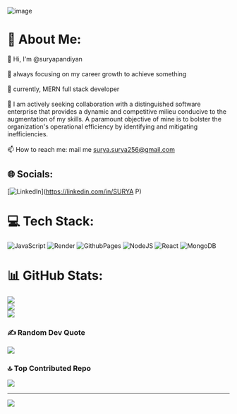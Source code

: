 
 


![image](https://github.com/suryapandiyan/suryapandiyan/assets/130633446/f2c25bf9-4fd7-40d4-bb48-e9228ef2d2e7)

   
# 💫 About Me:
👋 Hi, I'm @suryapandiyan<br><br>👀 always focusing on my career growth to achieve something<br><br>🌱 currently, MERN full stack developer<br><br>💞️ I am actively seeking collaboration with a distinguished software enterprise that provides a dynamic and competitive milieu conducive to the augmentation of my skills. A paramount objective of mine is to bolster the organization's operational efficiency by identifying and mitigating inefficiencies.<br><br>📫 How to reach me: mail me surya.surya256@gmail.com


## 🌐 Socials:
[![LinkedIn](https://img.shields.io/badge/LinkedIn-%230077B5.svg?logo=linkedin&logoColor=white)](https://linkedin.com/in/SURYA P) 

# 💻 Tech Stack:
![JavaScript](https://img.shields.io/badge/javascript-%23323330.svg?style=plastic&logo=javascript&logoColor=%23F7DF1E) ![Render](https://img.shields.io/badge/Render-%46E3B7.svg?style=plastic&logo=render&logoColor=white) ![GithubPages](https://img.shields.io/badge/github%20pages-121013?style=plastic&logo=github&logoColor=white) ![NodeJS](https://img.shields.io/badge/node.js-6DA55F?style=plastic&logo=node.js&logoColor=white) ![React](https://img.shields.io/badge/react-%2320232a.svg?style=plastic&logo=react&logoColor=%2361DAFB) ![MongoDB](https://img.shields.io/badge/MongoDB-%234ea94b.svg?style=plastic&logo=mongodb&logoColor=white)
# 📊 GitHub Stats:
![](https://github-readme-stats.vercel.app/api?username=suryapandiyan&theme=merko&hide_border=true&include_all_commits=true&count_private=true)<br/>
![](https://github-readme-streak-stats.herokuapp.com/?user=suryapandiyan&theme=merko&hide_border=true)<br/>
![](https://github-readme-stats.vercel.app/api/top-langs/?username=suryapandiyan&theme=merko&hide_border=true&include_all_commits=true&count_private=true&layout=compact)

### ✍️ Random Dev Quote
![](https://quotes-github-readme.vercel.app/api?type=horizontal&theme=merko)

### 🔝 Top Contributed Repo
![](https://github-contributor-stats.vercel.app/api?username=suryapandiyan&limit=5&theme=gruvbox&combine_all_yearly_contributions=true)

---
[![](https://visitcount.itsvg.in/api?id=suryapandiyan&icon=0&color=3)](https://visitcount.itsvg.in)





 
